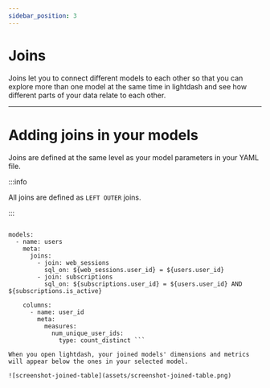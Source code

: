 ```yaml
---
sidebar_position: 3
---
```


# Joins

Joins let you to connect different models to each other so that you can explore more than one model at the same time in lightdash and see how different parts of your data relate to each other.

---

# Adding joins in your models

Joins are defined at the same level as your model parameters in your YAML file.

:::info

All joins are defined as `LEFT OUTER` joins.

:::

```version: 2

models:
  - name: users
    meta:
      joins:
        - join: web_sessions
          sql_on: ${web_sessions.user_id} = ${users.user_id}
        - join: subscriptions
          sql_on: ${subscriptions.user_id} = ${users.user_id} AND ${subscriptions.is_active}

    columns:
      - name: user_id
        meta:
          measures:
            num_unique_user_ids:
              type: count_distinct ```

When you open lightdash, your joined models' dimensions and metrics will appear below the ones in your selected model.

![screenshot-joined-table](assets/screenshot-joined-table.png)
